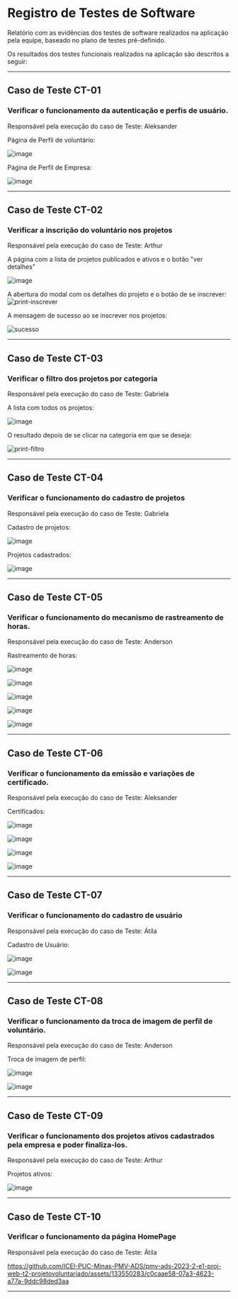 # Registro de Testes de Software

Relatório com as evidências dos testes de software realizados na aplicação pela equipe, baseado no plano de testes pré-definido.

Os resultados dos testes funcionais realizados na aplicação são descritos a seguir:

----

## Caso de Teste CT-01
### Verificar o funcionamento da autenticação e perfis de usuário.

Responsável pela execução do caso de Teste: Aleksander

Página de Perfil de voluntário:

![image](https://github.com/ICEI-PUC-Minas-PMV-ADS/pmv-ads-2023-2-e1-proj-web-t2-projetovoluntariado/assets/137177277/91980fa8-1b0a-411d-b3f5-3fa48f576fe5)

Página de Perfil de Empresa:

![image](https://github.com/ICEI-PUC-Minas-PMV-ADS/pmv-ads-2023-2-e1-proj-web-t2-projetovoluntariado/assets/137177277/7a0232ee-91af-4162-9d07-b664a2ed6c51)

---- 

## Caso de Teste CT-02
### Verificar a inscrição do voluntário nos projetos

Responsável pela execução do caso de Teste: Arthur

A página com a lista de projetos publicados e ativos e o botão "ver detalhes"

![image](https://github.com/ICEI-PUC-Minas-PMV-ADS/pmv-ads-2023-2-e1-proj-web-t2-projetovoluntariado/assets/59897366/9926da2a-f6c3-47a9-ae46-f14bcb86da38)

A abertura do modal com os detalhes do projeto e o botão de se inscrever:
![print-inscrever](https://github.com/ICEI-PUC-Minas-PMV-ADS/pmv-ads-2023-2-e1-proj-web-t2-projetovoluntariado/assets/59897366/bceb0b98-562a-48fb-bca6-dfd8f66878c9)

A mensagem de sucesso ao se inscrever nos projetos:

![sucesso](https://github.com/ICEI-PUC-Minas-PMV-ADS/pmv-ads-2023-2-e1-proj-web-t2-projetovoluntariado/assets/59897366/8ef76f66-e03c-4c12-86ed-19b45f165ddb)


---- 

## Caso de Teste CT-03
### Verificar o filtro dos projetos por categoria

Responsável pela execução do caso de Teste: Gabriela 

A lista com todos os projetos:

![image](https://github.com/ICEI-PUC-Minas-PMV-ADS/pmv-ads-2023-2-e1-proj-web-t2-projetovoluntariado/assets/59897366/cbc7f95f-02ac-415e-87d1-6b44389fca98)

O resultado depois de se clicar na categoria em que se deseja:

![print-filtro](https://github.com/ICEI-PUC-Minas-PMV-ADS/pmv-ads-2023-2-e1-proj-web-t2-projetovoluntariado/assets/59897366/c9a6f6fb-9e14-435b-90fd-ef7eda29ecd1)


---- 

## Caso de Teste CT-04
### Verificar o funcionamento do cadastro de projetos

Responsável pela execução do caso de Teste: Gabriela
  
Cadastro de projetos:

![image](https://github.com/ICEI-PUC-Minas-PMV-ADS/pmv-ads-2023-2-e1-proj-web-t2-projetovoluntariado/assets/59897366/d8a4230e-30c4-4ebe-ba6a-6ccf2b6ffc9f)


Projetos cadastrados:

![image](https://github.com/ICEI-PUC-Minas-PMV-ADS/pmv-ads-2023-2-e1-proj-web-t2-projetovoluntariado/assets/137177277/a09a7d90-4cd8-48c3-a58a-5556ee425b63)


---- 

## Caso de Teste CT-05
### Verificar o funcionamento do mecanismo de rastreamento de horas.

Responsável pela execução do caso de Teste: Anderson 
  
Rastreamento de horas:

![image](https://github.com/ICEI-PUC-Minas-PMV-ADS/pmv-ads-2023-2-e1-proj-web-t2-projetovoluntariado/assets/137177277/d1a7c739-3d11-4900-bf6f-0c4cd326967e)

![image](https://github.com/ICEI-PUC-Minas-PMV-ADS/pmv-ads-2023-2-e1-proj-web-t2-projetovoluntariado/assets/137177277/82b4b94d-c791-477d-be84-1fc7c14f3639)

![image](https://github.com/ICEI-PUC-Minas-PMV-ADS/pmv-ads-2023-2-e1-proj-web-t2-projetovoluntariado/assets/137177277/6580a59d-6741-4be7-b69b-52d344c01d47)

![image](https://github.com/ICEI-PUC-Minas-PMV-ADS/pmv-ads-2023-2-e1-proj-web-t2-projetovoluntariado/assets/137177277/e443fa3a-f265-4442-adf5-1c953d0c93f9)

![image](https://github.com/ICEI-PUC-Minas-PMV-ADS/pmv-ads-2023-2-e1-proj-web-t2-projetovoluntariado/assets/137177277/d74e0991-7c1f-46bb-9589-08bd4f60380c)

---- 

## Caso de Teste CT-06
### Verificar o funcionamento da emissão e variações de certificado.

Responsável pela execução do caso de Teste: Aleksander
  
Certificados:

![image](https://github.com/ICEI-PUC-Minas-PMV-ADS/pmv-ads-2023-2-e1-proj-web-t2-projetovoluntariado/assets/137177277/6d65fd1c-290e-4151-9507-163294ca3bab)

![image](https://github.com/ICEI-PUC-Minas-PMV-ADS/pmv-ads-2023-2-e1-proj-web-t2-projetovoluntariado/assets/137177277/be8954be-c8ee-4671-9db8-92ba8f3c5cb5)

![image](https://github.com/ICEI-PUC-Minas-PMV-ADS/pmv-ads-2023-2-e1-proj-web-t2-projetovoluntariado/assets/137177277/342ae8b6-983d-49e5-9ae3-f90019e95f03)

![image](https://github.com/ICEI-PUC-Minas-PMV-ADS/pmv-ads-2023-2-e1-proj-web-t2-projetovoluntariado/assets/137177277/eeb5daad-462c-461b-9082-e27b8968e7f3)

---- 

## Caso de Teste CT-07
### Verificar o funcionamento do cadastro de usuário
Responsável pela execução do caso de Teste: Átila 
  
Cadastro de Usuário:

![image](https://github.com/ICEI-PUC-Minas-PMV-ADS/pmv-ads-2023-2-e1-proj-web-t2-projetovoluntariado/assets/137177277/043fc552-721d-4251-8d32-fc51d27b4d9c)

![image](https://github.com/ICEI-PUC-Minas-PMV-ADS/pmv-ads-2023-2-e1-proj-web-t2-projetovoluntariado/assets/137177277/a822ff31-8b71-42d6-9844-1b6e2d51d6ec)

---- 

## Caso de Teste CT-08
### Verificar o funcionamento da troca de imagem de perfil de voluntário.

Responsável pela execução do caso de Teste: Anderson 
  
Troca de imagem de perfil:

![image](https://github.com/ICEI-PUC-Minas-PMV-ADS/pmv-ads-2023-2-e1-proj-web-t2-projetovoluntariado/assets/137177277/c03e265b-5375-400e-b4cb-bc0b7e73b718)

![image](https://github.com/ICEI-PUC-Minas-PMV-ADS/pmv-ads-2023-2-e1-proj-web-t2-projetovoluntariado/assets/137177277/b92fa83e-2f97-4836-abd1-250c3ac7ddf1)

---- 
## Caso de Teste CT-09
### Verificar o funcionamento dos projetos ativos cadastrados pela empresa e poder finaliza-los.

Responsável pela execução do caso de Teste: Arthur
  
Projetos ativos: 

![image](https://github.com/ICEI-PUC-Minas-PMV-ADS/pmv-ads-2023-2-e1-proj-web-t2-projetovoluntariado/assets/137177277/c13526dd-64ae-4c17-89a6-864a819b69aa)

---- 

## Caso de Teste CT-10
### Verificar o funcionamento da página HomePage 

Responsável pela execução do caso de Teste: Átila 
  
https://github.com/ICEI-PUC-Minas-PMV-ADS/pmv-ads-2023-2-e1-proj-web-t2-projetovoluntariado/assets/133550283/c0caae58-07a3-4623-a77a-9ddc98ded3aa

---- 



